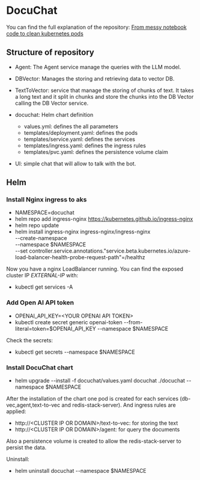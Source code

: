# DocuChat

You can find the full explanation of the repository:  [From messy notebook code to clean kubernetes pods](https://dave90.github.io/posts/docu-chat-2/)

## Structure of repository

- Agent: The Agent service manage the queries with the LLM model.
- DBVector: Manages the storing and retrieving data to vector DB.
- TextToVector: service that manage the storing of chunks of text. It takes a long text and it split in chunks and store the chunks into the DB Vector calling the DB Vector service.
- docuchat: Helm chart definition
  - values.yml: defines the all parameters
  - templates/deployment.yaml: defines the pods
  - templates/service.yaml: defines the services
  - templates/ingress.yaml: defines the ingress rules
  - templates/pvc.yaml: defines the persistence volume claim

- UI: simple chat that will allow to talk with the bot.

## Helm

### Install Nginx ingress to aks

- NAMESPACE=docuchat
- helm repo add ingress-nginx https://kubernetes.github.io/ingress-nginx
- helm repo update
- helm install ingress-nginx ingress-nginx/ingress-nginx \
  --create-namespace \
  --namespace $NAMESPACE \
  --set controller.service.annotations."service\.beta\.kubernetes\.io/azure-load-balancer-health-probe-request-path"=/healthz

Now you have a nginx LoadBalancer running. You can find the exposed cluster IP *EXTERNAL-IP* with:

- kubectl get services -A 

### Add Open AI API token

- OPENAI_API_KEY=\<YOUR OPENAI API TOKEN\>
- kubectl create secret generic openai-token --from-literal=token=$OPENAI_API_KEY --namespace $NAMESPACE

Check the secrets:

- kubectl get secrets --namespace $NAMESPACE

### Install DocuChat chart

- helm upgrade --install -f docuchat/values.yaml docuchat ./docuchat --namespace $NAMESPACE

After the installation of the chart one pod is created for each services (db-vec,agent,text-to-vec and redis-stack-server). And ingress rules are applied:

- http://\<CLUSTER IP OR DOMAIN\>/text-to-vec: for storing the text
- http://\<CLUSTER IP OR DOMAIN\>/agent: for query the documents

Also a persistence volume is created to allow the redis-stack-server to persist the data.

Uninstall:

- helm uninstall docuchat --namespace $NAMESPACE

